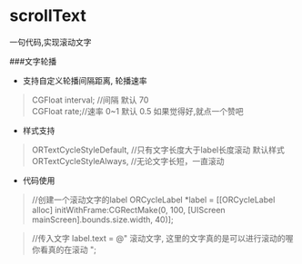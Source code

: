 # scrollText
一句代码,实现滚动文字

###文字轮播

* 支持自定义轮播间隔距离, 轮播速率   
> CGFloat interval; //间隔 默认 70  
 CGFloat rate;//速率 0~1 默认 0.5
 如果觉得好,就点一个赞吧
 
* 样式支持
> ORTextCycleStyleDefault, //只有文字长度大于label长度滚动   默认样式
    ORTextCycleStyleAlways, //无论文字长短，一直滚动  
 
* 代码使用  
>  //创建一个滚动文字的label
ORCycleLabel *label = [[ORCycleLabel alloc] initWithFrame:CGRectMake(0, 100, [UIScreen mainScreen].bounds.size.width, 40)];

>  //传入文字
label.text = @"  滚动文字,   这里的文字真的是可以进行滚动的喔  你看真的在滚动 ";

